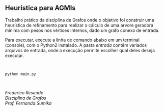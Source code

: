 ## Heurística para AGMIs

Trabalho prático da disciplina de Grafos onde o objetivo foi construir uma heurística de refinamento para realizar o cálculo de uma árvore geradora mínima com pesos nos vértices internos, dado um grafo conexo de entrada.

Para executar, execute a linha de comando abaixo em um terminal (console), com o Python2 instalado. A pasta *entrada* contém variados arquivos de entrada, onde a execução permite escolher qual deles deseja executar.

<br>

```
python main.py
```

<br>

*Frederico Resende*<br/>
*Disciplina de Grafos*<br/>
*Prof. Fernanda Sumika*

